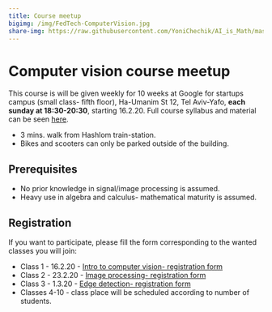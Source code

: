 ```yaml
---
title: Course meetup
bigimg: /img/FedTech-ComputerVision.jpg
share-img: https://raw.githubusercontent.com/YoniChechik/AI_is_Math/master/docs/img/FedTech-ComputerVision.jpg
---
```


# Computer vision course meetup 

This course is will be given weekly for 10 weeks at Google for startups campus (small class- fifth floor), Ha-Umanim St 12, Tel Aviv-Yafo, **each sunday at 18:30-20:30**, starting 16.2.20. Full course syllabus and material can be seen [here](https://www.aiismath.com).
- 3 mins. walk from Hashlom train-station.
- Bikes and scooters can only be parked outside of the building.

## Prerequisites 

- No prior knowledge in signal/image processing is assumed.
- Heavy use in algebra and calculus- mathematical maturity is assumed.

## Registration
If you want to participate, please fill the form corresponding to the wanted classes you will join:

- Class 1 - 16.2.20 - [Intro to computer vision- registration form](https://docs.google.com/forms/d/e/1FAIpQLScHZb6wruJ0JyzqhcnSpJFdGm4lUG7kSwaSlhI8nrT1YZaBYg/viewform?usp=sf_link)
- Class 2 - 23.2.20 - [Image processing- registration form](https://docs.google.com/forms/d/e/1FAIpQLSelC0dCz2ijEXGhNiu3nyfi0wE09_3OYt9HX5efdhDRwABa0w/viewform?usp=sf_link)
- Class 3 - 1.3.20 - [Edge detection- registration form](https://docs.google.com/forms/d/e/1FAIpQLSdAmdmUI9JutDStlr03QHKuZwgGD06mCxXIK8qOLduojbDxJQ/viewform?usp=sf_link)
- Classes 4-10 - class place will be scheduled according to number of students.